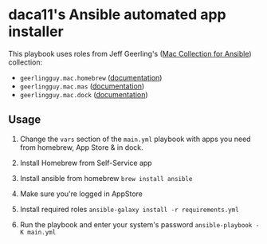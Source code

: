 # daca11's Ansible automated app installer

This playbook uses roles from Jeff Geerling's ([Mac Collection for Ansible](https://github.com/geerlingguy/ansible-collection-mac)) collection:

- `geerlingguy.mac.homebrew` ([documentation](https://github.com/geerlingguy/ansible-collection-mac/blob/master/roles/homebrew/README.md))
- `geerlingguy.mac.mas` ([documentation](https://github.com/geerlingguy/ansible-collection-mac/blob/master/roles/mas/README.md))
- `geerlingguy.mac.dock` ([documentation](https://github.com/geerlingguy/ansible-collection-mac/blob/master/roles/dock/README.md))

## Usage

1. Change the `vars` section of the `main.yml` playbook with apps you need from homebrew, App Store & in dock.

2. Install Homebrew from Self-Service app

3. Install ansible from homebrew `brew install ansible`

4. Make sure you're logged in AppStore

5. Install required roles `ansible-galaxy install -r requirements.yml`

6. Run the playbook and enter your system's password `ansible-playbook -K main.yml`
